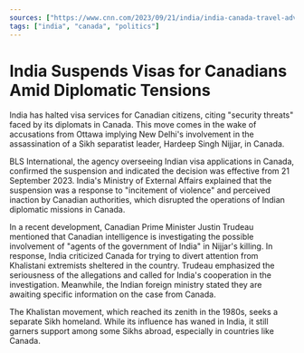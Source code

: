 ```yaml
---
sources: ["https://www.cnn.com/2023/09/21/india/india-canada-travel-advisory-assassination-row-intl-hnk/index.html", "https://www.bbc.com/news/world-asia-india-66851964"]
tags: ["india", "canada", "politics"]
---
```


# India Suspends Visas for Canadians Amid Diplomatic Tensions

India has halted visa services for Canadian citizens, citing "security threats" faced by its diplomats in Canada. This move comes in the wake of accusations from Ottawa implying New Delhi's involvement in the assassination of a Sikh separatist leader, Hardeep Singh Nijjar, in Canada.

BLS International, the agency overseeing Indian visa applications in Canada, confirmed the suspension and indicated the decision was effective from 21 September 2023. India's Ministry of External Affairs explained that the suspension was a response to "incitement of violence" and perceived inaction by Canadian authorities, which disrupted the operations of Indian diplomatic missions in Canada.

In a recent development, Canadian Prime Minister Justin Trudeau mentioned that Canadian intelligence is investigating the possible involvement of "agents of the government of India" in Nijjar's killing. In response, India criticized Canada for trying to divert attention from Khalistani extremists sheltered in the country. Trudeau emphasized the seriousness of the allegations and called for India's cooperation in the investigation. Meanwhile, the Indian foreign ministry stated they are awaiting specific information on the case from Canada.

The Khalistan movement, which reached its zenith in the 1980s, seeks a separate Sikh homeland. While its influence has waned in India, it still garners support among some Sikhs abroad, especially in countries like Canada.
